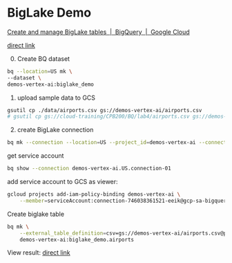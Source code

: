 # BigLake Demo

[Create and manage BigLake tables  |  BigQuery  |  Google Cloud](https://cloud.google.com/bigquery/docs/biglake-quickstart)

[direct link](https://console.cloud.google.com/bigquery?project=demos-vertex-ai&ws=!1m5!1m4!4m3!1sdemos-vertex-ai!2sbiglake_demo!3sairports&cloudshell=true&d=biglake_demo&p=demos-vertex-ai&t=airports&page=table)


0. Create BQ dataset 

```sh  
bq --location=US mk \
--dataset \
demos-vertex-ai:biglake_demo
```

1. upload sample data to GCS 

```sh
gsutil cp ./data/airports.csv gs://demos-vertex-ai/airports.csv
# gsutil cp gs://cloud-training/CPB200/BQ/lab4/airports.csv gs://demos-vertex-ai/airports-test.csv
```

2. create BigLake connection 

```sh
bq mk --connection --location=US --project_id=demos-vertex-ai --connection_type=CLOUD_RESOURCE connection-01
```

get service account 
```sh  
bq show --connection demos-vertex-ai.US.connection-01
```

add service account to GCS as viewer: 

```sh  
gcloud projects add-iam-policy-binding demos-vertex-ai \
    --member=serviceAccount:connection-746038361521-eeik@gcp-sa-bigquery-condel.iam.gserviceaccount.com --role=roles/storage.objectViewer 
```

Create biglake table

```sh  
bq mk \
    --external_table_definition=csv=gs://demos-vertex-ai/airports.csv@projects/demos-vertex-ai/locations/US/connections/connection-01 \
    demos-vertex-ai:biglake_demo.airports 
```

View result: [direct link](https://console.cloud.google.com/bigquery?project=demos-vertex-ai&ws=!1m5!1m4!4m3!1sdemos-vertex-ai!2sbiglake_demo!3sairports&cloudshell=true&d=biglake_demo&p=demos-vertex-ai&t=airports&page=table)